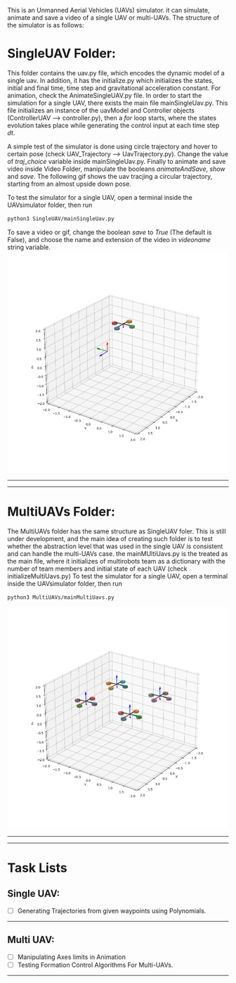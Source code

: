 This is an Unmanned Aerial Vehicles (UAVs) simulator. it can simulate, animate and save a video of a single UAV or multi-UAVs. The structure of the simulator is as follows:

# SingleUAV Folder:
This folder contains the uav.py file, which encodes the dynamic model of a single uav. In addition, it has the initialize.py which initializes the states, initial and final time, time step and gravitational acceleration constant. For animation, check the AnimateSingleUAV.py file. In order to start the simulation for a single UAV, there exists the main file mainSingleUav.py. This file initializes an instance of the uavModel and Controller objects (ControllerUAV --> controller.py), then a _for_ loop starts, where the states evolution takes place while generating the control input at each time step _dt_. 
 
A simple test of the simulator is done using circle trajectory and hover to certain pose (check UAV_Trajectory --> UavTrajectory.py). Change the value of *traj_choice* variable inside mainSingleUav.py. Finally to animate and save video inside Video Folder, manipulate the booleans _animateAndSave_, _show_ and _save_. 
The following gif shows the uav tracjing a circular trajectory, starting from an almost upside down pose. 

To test the simulator for a single UAV, open a terminal inside the UAVsimulator folder, then run
 ```bash
python3 SingleUAV/mainSingleUav.py 
```
To save a video or gif, change the boolean _save_ to *True* (The default is False), and choose the name and extension of the video in *videoname* string variable.
![Markdown Logo](Videos/CircularTraj.gif)
___
___
# MultiUAVs Folder:
The MultiUAVs folder has the same structure as SingleUAV foler. This is still under development, and the main idea of creating such folder is to test whether the abstraction level that was used in the single UAV is consistent and can handle the multi-UAVs case. the mainMUltiUavs.py is the treated as the main file, where it initializes of multirobots team as a dictionary with the number of team members and initial state of each UAV (check initializeMultiUavs.py) 
To test the simulator for a single UAV, open a terminal inside the UAVsimulator folder, then run
 ```bash
python3 MultiUAVs/mainMultiUavs.py
```
![Markdown Logo](Videos/UpsideDownTeam.gif)
___
___
# Task Lists
## Single UAV:
* [ ] Generating Trajectories from given waypoints using Polynomials.
___
## Multi UAV:
* [ ] Manipulating Axes limits in Animation
* [ ] Testing Formation Control Algorithms For Multi-UAVs.
___
